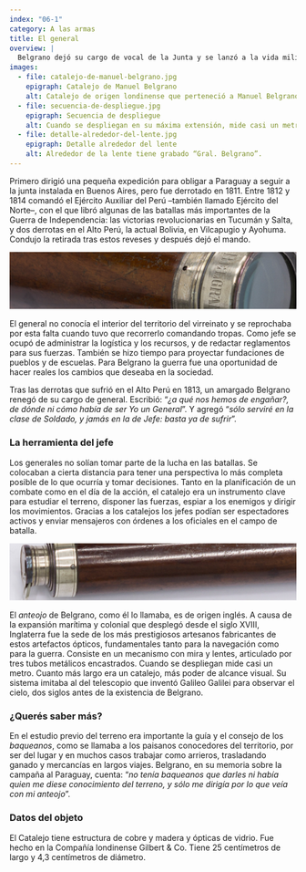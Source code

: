 ```yaml
---
index: "06-1"
category: A las armas
title: El general
overview: |
  Belgrano dejó su cargo de vocal de la Junta y se lanzó a la vida militar, en la que no tenía formación profesional. Pero puso en ella toda su energía. Escribió: “*no se duerme, se come poco y se trabaja mucho; pero no hay otro remedio para conseguir aquel fin*”.
images:
  - file: catalejo-de-manuel-belgrano.jpg
    epigraph: Catalejo de Manuel Belgrano
    alt: Catalejo de origen londinense que perteneció a Manuel Belgrano. Consiste en un mecanismo con mira y lentes conectadas por tres tubos metálicos.  
  - file: secuencia-de-despliegue.jpg
    epigraph: Secuencia de despliegue
    alt: Cuando se despliegan en su máxima extensión, mide casi un metro. Y cuanto más largo, más poder de alcance.
  - file: detalle-alrededor-del-lente.jpg
    epigraph: Detalle alrededor del lente
    alt: Alrededor de la lente tiene grabado “Gral. Belgrano”.  
---
```



Primero dirigió una pequeña expedición para obligar a Paraguay a seguir a la junta instalada en Buenos Aires, pero fue derrotado en 1811. Entre 1812 y 1814 comandó el Ejército Auxiliar del Perú –también llamado Ejército del Norte–, con el que libró algunas de las batallas más importantes de la Guerra de Independencia: las victorias revolucionarias en Tucumán y Salta, y dos derrotas en el Alto Perú, la actual Bolivia, en Vilcapugio y Ayohuma. Condujo la retirada tras estos reveses y después dejó el mando.

![](./eje06-1-a.jpg)

El general no conocía el interior del territorio del virreinato y se reprochaba por esta falta cuando tuvo que recorrerlo comandando tropas. Como jefe se ocupó de administrar la logística y los recursos, y de redactar reglamentos para sus fuerzas. También se hizo tiempo para proyectar fundaciones de pueblos y de escuelas. Para Belgrano la guerra fue una oportunidad de hacer reales los cambios que deseaba en la sociedad.

Tras las derrotas que sufrió en el Alto Perú en 1813, un amargado Belgrano renegó de su cargo de general. Escribió: “*¿a qué nos hemos de engañar?, de dónde ni cómo había de ser Yo un General*”. Y agregó “*sólo serviré en la clase de Soldado, y jamás en la de Jefe: basta ya de sufrir*”.

### La herramienta del jefe
Los generales no solían tomar parte de la lucha en las batallas. Se colocaban a cierta distancia para tener una perspectiva lo más completa posible de lo que ocurría y tomar decisiones. Tanto en la planificación de un combate como en el día de la acción, el catalejo era un instrumento clave para estudiar el terreno, disponer las fuerzas, espiar a los enemigos y dirigir los movimientos. Gracias a los catalejos los jefes podían ser espectadores activos y enviar mensajeros con órdenes a los oficiales en el campo de batalla.

![](./eje06-1-b.jpg)


El *anteojo* de Belgrano, como él lo llamaba, es de origen inglés. A causa de la expansión marítima y colonial que desplegó desde el siglo XVIII, Inglaterra fue la sede de los más prestigiosos artesanos fabricantes de estos artefactos ópticos, fundamentales tanto para la navegación como para la guerra. Consiste en un mecanismo con mira y lentes, articulado por tres tubos metálicos encastrados. Cuando se despliegan mide casi un metro. Cuanto más largo era un catalejo, más poder de alcance visual. Su sistema imitaba al del telescopio que inventó Galileo Galilei para observar el cielo, dos siglos antes de la existencia de Belgrano.

### ¿Querés saber más?
En el estudio previo del terreno era importante la guía y el consejo de los *baqueanos*, como se llamaba a los paisanos conocedores del territorio, por ser del lugar y en muchos casos trabajar como arrieros, trasladando ganado y mercancías en largos viajes. Belgrano, en su memoria sobre la campaña al Paraguay, cuenta:
“*no tenía baqueanos que darles ni había quien me diese conocimiento del terreno, y sólo me dirigía por lo que veía con mi anteojo*”.

### Datos del objeto
El Catalejo tiene estructura de cobre y madera y ópticas de vidrio. Fue hecho en la Compañía londinense Gilbert & Co. Tiene 25 centímetros de largo y 4,3 centímetros de diámetro.

